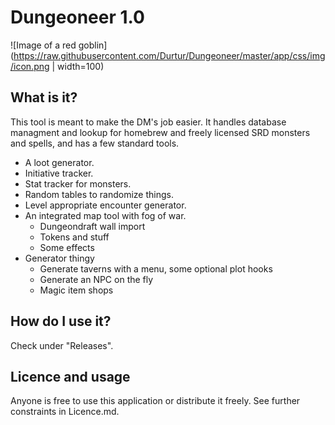 # Dungeoneer 1.0
![Image of a red goblin](https://raw.githubusercontent.com/Durtur/Dungeoneer/master/app/css/img/icon.png | width=100)


## What is it?
This tool is meant to make the DM's job easier. It handles database managment and lookup for
homebrew and freely licensed SRD monsters and spells, and has a few standard tools.

* A loot generator.
* Initiative tracker.
* Stat tracker for monsters.
* Random tables to randomize things.
* Level appropriate encounter generator.
* An integrated map tool with fog of war.
    * Dungeondraft wall import
    * Tokens and stuff
    * Some effects
* Generator thingy
    * Generate taverns with a menu, some optional plot hooks
    * Generate an NPC on the fly
    * Magic item shops


## How do I use it?
Check under "Releases".

## Licence and usage
Anyone is free to use this application or distribute it freely. See further constraints in Licence.md. 
